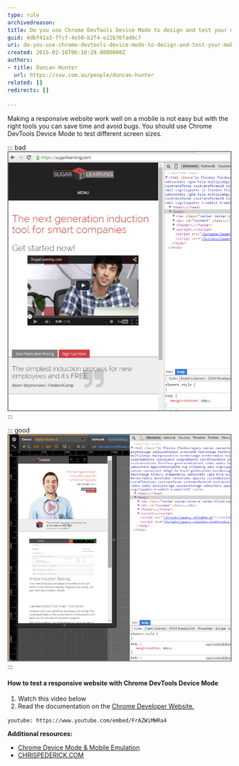 ```yaml
---
type: rule
archivedreason: 
title: Do you use Chrome DevTools Device Mode to design and test your mobile views?
guid: 4dbf41a3-ffcf-4e50-b2f4-e22b76fad8c7
uri: do-you-use-chrome-devtools-device-mode-to-design-and-test-your-mobile-views
created: 2015-02-16T06:10:29.0000000Z
authors:
- title: Duncan Hunter
  url: https://ssw.com.au/people/duncan-hunter
related: []
redirects: []

---
```


Making a responsive website work well on a mobile is not easy but with the right tools you can save time and avoid bugs. You should use Chrome DevTools Device Mode to test different screen sizes.

<!--endintro-->

::: bad
![Figure: Bad example - Using your browser to test a responsive website layout](/rules/do-you-use-chrome-devtools-device-mode-to-design-and-test-your-mobile-views/bad-rules-testing-responsivewebsites.jpg)
:::

::: good
![Figure: Good example - Using Device Mode & Mobile Emulation in Chrome](/rules/do-you-use-chrome-devtools-device-mode-to-design-and-test-your-mobile-views/2015-02-16_17-44-01.jpg)
:::

#### How to test a responsive website with Chrome DevTools Device Mode

1. Watch this video below
2. Read the documentation on the [Chrome Developer Website.](https://developer.chrome.com/devtools/docs/device-mode)

`youtube: https://www.youtube.com/embed/FrAZWiMWRa4`
 
**Additional resources:**
- [Chrome Device Mode & Mobile Emulation](https://developer.chrome.com/devtools/docs/device-mode)
- [CHRISPEDERICK.COM](http://chrispederick.com/work/web-developer/)

